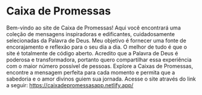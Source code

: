 # Caixa de Promessas 
Bem-vindo ao site de Caixa de Promessas! Aqui você encontrará uma coleção de mensagens inspiradoras e edificantes, cuidadosamente selecionadas da Palavra de Deus. Meu objetivo é fornecer uma fonte de encorajamento e reflexão para o seu dia a dia. O melhor de tudo é que o site é totalmente de código aberto. Acredito que a Palavra de Deus é poderosa e transformadora, portanto quero compartilhar essa experiência com o maior número possível de pessoas. Explore a Caixas de Promessas, encontre a mensagem perfeita para cada momento e permita que a sabedoria e o amor divinos guiem sua jornada. 
Acesse o site através do link a seguir: https://caixadepromessasapp.netlify.app/ 
